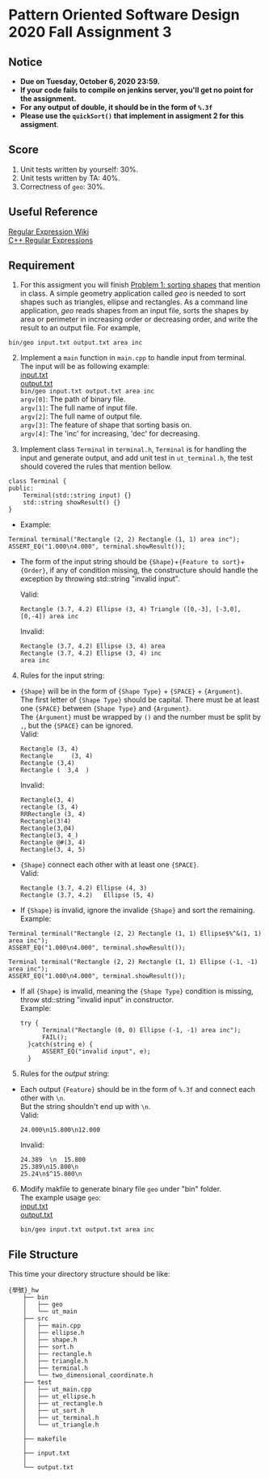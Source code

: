 # **Pattern Oriented Software Design 2020 Fall Assignment 3**  

## **Notice**  
* **Due on Tuesday, October 6, 2020 23:59.**  
* **If your code fails to compile on jenkins server, you'll get no point for the assignment.**  
* **For any output of double, it should be in the form of `%.3f`**  
* **Please use the `quickSort()` that implement in assigment 2 for this assigment**.  

## **Score**
1. Unit tests written by yourself: 30%.  
2. Unit tests written by TA: 40%.  
3. Correctness of `geo`: 30%.  

## **Useful Reference**
[Regular Expression Wiki](https://en.wikipedia.org/wiki/Regular_expression)  
[C++ Regular Expressions](http://www.cplusplus.com/reference/regex/)  

## **Requirement**  
1. For this assigment you will finish [Problem 1: sorting shapes](https://ssl-gitlab.csie.ntut.edu.tw/yccheng/posd2020f#problem-1-sorting-shapes) that mention in class. A simple geometry application called _geo_ is needed to sort shapes such as triangles, ellipse and rectangles. As a command line application, _geo_ reads shapes from an input file, sorts the shapes by area or perimeter in increasing order or decreasing order, and write the result to an output file. For example,
```
bin/geo input.txt output.txt area inc
```

2. Implement a `main` function in `main.cpp` to handle input from terminal.  
   The input will be as following example:  
   [input.txt](https://ssl-gitlab.csie.ntut.edu.tw/posd2020f_hw/posd2020f_assignment/blob/HW3/input.txt)  
   [output.txt](https://ssl-gitlab.csie.ntut.edu.tw/posd2020f_hw/posd2020f_assignment/blob/HW3/output.txt)  
   ```bin/geo input.txt output.txt area inc```  
   `argv[0]`: The path of binary file.  
   `argv[1]`: The full name of input file.  
   `argv[2]`: The full name of output file.  
   `argv[3]`: The feature of shape that sorting basis on.  
   `argv[4]`: The 'inc' for increasing, 'dec' for decreasing.  

3. Implement class `Terminal` in `terminal.h`, `Terminal` is for handling the input and generate output, and add unit test in `ut_terminal.h`, the test should covered the rules that mention bellow.  
```
class Terminal {
public:
    Terminal(std::string input) {}
    std::string showResult() {}
}
```
* Example:
```
Terminal terminal("Rectangle (2, 2) Rectangle (1, 1) area inc");
ASSERT_EQ("1.000\n4.000", terminal.showResult());
```

* The form of the input string should be `{Shape}`+`{Feature to sort}`+`{Order}`, if any of condition missing, the constructure should handle the exception by throwing std::string "invalid input".  

  Valid:  
    ```
    Rectangle (3.7, 4.2) Ellipse (3, 4) Triangle ([0,-3], [-3,0], [0,-4]) area inc
    ``` 
  Invalid:  
    ```
    Rectangle (3.7, 4.2) Ellipse (3, 4) area
    Rectangle (3.7, 4.2) Ellipse (3, 4) inc
    area inc
    ```   

4. Rules for the input string:  
* `{Shape}` will be in the form of `{Shape Type}` + `{SPACE}` + `{Argument}`.  
  The first letter of `{Shape Type}` should be capital.
  There must be at least one `{SPACE}` between `{Shape Type}` and `{Argument}`.  
  The `{Argument}` must be wrapped by `()` and the number must be split by `,`, but the `{SPACE}` can be ignored.  
  Valid:  
  ```
  Rectangle (3, 4)
  Rectangle     (3, 4)
  Rectangle (3,4)
  Rectangle (  3,4  )
  ```
  Invalid:  
  ```
  Rectangle(3, 4) 
  rectangle (3, 4)
  RRRectangle (3, 4)
  Rectangle(3!4)
  Rectangle(3,@4)
  Rectangle(3, 4_)
  Rectangle @#(3, 4)
  Rectangle(3, 4, 5)
  ```
* `{Shape}` connect each other with at least one `{SPACE}`.  
  Valid:  
  ```
  Rectangle (3.7, 4.2) Ellipse (4, 3)
  Rectangle (3.7, 4.2)   Ellipse (5, 4)
  ```
 * If `{Shape}` is invalid, ignore the invalide `{Shape}` and sort the remaining.  
   Example:  
  ```
  Terminal terminal("Rectangle (2, 2) Rectangle (1, 1) Ellipse$%^&(1, 1) area inc");
  ASSERT_EQ("1.000\n4.000", terminal.showResult());

  Terminal terminal("Rectangle (2, 2) Rectangle (1, 1) Ellipse (-1, -1) area inc");
  ASSERT_EQ("1.000\n4.000", terminal.showResult());
  ```
* If all `{Shape}` is invalid, meaning the `{Shape Type}` condition is missing, throw std::string "invalid input" in constructor.  
  Example:  
  ```
  try {
        Terminal("Rectangle (0, 0) Ellipse (-1, -1) area inc");
        FAIL();
    }catch(string e) {
        ASSERT_EQ("invalid input", e);
    }
  ```
  
5. Rules for the _output_ string:  
* Each output `{Feature}` should be in the form of `%.3f` and connect each other with `\n`.  
  But the string shouldn't end up with `\n`.    
  Valid:  
  ```
  24.000\n15.800\n12.000
  ```
  Invalid:  
  ```
  24.389  \n  15.800
  25.389\n15.800\n
  25.24\n$^15.800\n
  ```
  
6. Modify makfile to generate binary file `geo` under "bin" folder.  
   The example usage `geo`:  
   [input.txt](https://ssl-gitlab.csie.ntut.edu.tw/posd2020f_hw/posd2020f_assignment/blob/HW3/input.txt)  
   [output.txt](https://ssl-gitlab.csie.ntut.edu.tw/posd2020f_hw/posd2020f_assignment/blob/HW3/output.txt)  
   ```
   bin/geo input.txt output.txt area inc
   ```

## **File Structure**
This time your directory structure should be like:
```
{學號}_hw
    ├── bin
    │   ├── geo
    │   └── ut_main
    ├── src
    │   ├── main.cpp
    │   ├── ellipse.h
    │   ├── shape.h
    │   ├── sort.h
    │   ├── rectangle.h
    │   ├── triangle.h
    │   ├── terminal.h
    │   └── two_dimensional_coordinate.h
    ├── test
    │   ├── ut_main.cpp
    │   ├── ut_ellipse.h
    │   ├── ut_rectangle.h
    │   ├── ut_sort.h
    │   ├── ut_terminal.h
    │   └── ut_triangle.h
    │
    ├── makefile
    │
    ├── input.txt
    │
    └── output.txt
